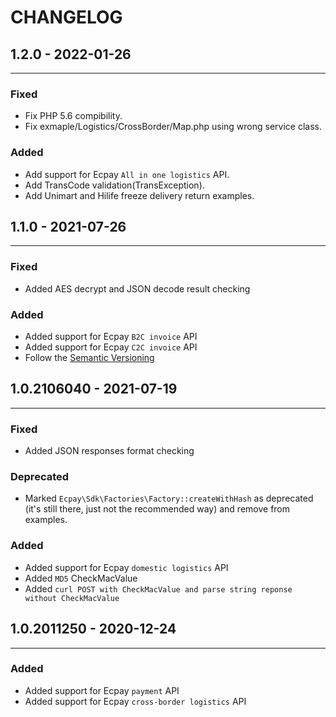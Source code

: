 CHANGELOG
=========
## 1.2.0 - 2022-01-26
-----

### Fixed
- Fix PHP 5.6 compibility.
- Fix exmaple/Logistics/CrossBorder/Map.php using wrong service class.

### Added
- Add support for Ecpay `All in one logistics` API.
- Add TransCode validation(TransException).
- Add Unimart and Hilife freeze delivery return examples.

## 1.1.0 - 2021-07-26
-----

### Fixed
- Added AES decrypt and JSON decode result checking

### Added
- Added support for Ecpay `B2C invoice` API
- Added support for Ecpay `C2C invoice` API
- Follow the [Semantic Versioning](https://semver.org)

## 1.0.2106040 - 2021-07-19
-----

 ### Fixed
 - Added JSON responses format checking

 ### Deprecated
 - Marked `Ecpay\Sdk\Factories\Factory::createWithHash` as deprecated (it's still there, just not the
  recommended way) and remove from examples.

 ### Added
 - Added support for Ecpay `domestic logistics` API
 - Added `MD5` CheckMacValue
 - Added `curl POST with CheckMacValue and parse string reponse without CheckMacValue`
 

## 1.0.2011250 - 2020-12-24
-----

 ### Added
 - Added support for Ecpay `payment` API
 - Added support for Ecpay `cross-border logistics` API
